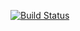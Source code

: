 [![Build Status](https://travis-ci.org/anmorales-hub/is219HW1.svg?branch=master)](https://travis-ci.org/anmorales-hub/is219HW1)
